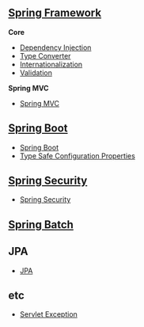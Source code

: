 ## [Spring Framework](https://spring.io/projects/spring-framework)

**Core**

*  [Dependency Injection](Dependency-Injection.md)
*  [Type Converter](Type-Converter.md)
*  [Internationalization](Internationalization.md)
*  [Validation](Spring/Spring-Framework/Core/Validation/README.md)

**Spring MVC**

* [Spring MVC](Spring/Spring-Framework/Spring-MVC/README.md)



## [Spring Boot](https://spring.io/projects/spring-boot)

* [Spring Boot](Spring/Spring-Boot/README.md)
* [Type Safe Configuration Properties](Spring-Boot/Type-Safe-Configuration-Properties/Type-Safe-Configuration-Properties.md)



## [Spring Security](https://spring.io/projects/spring-security)

* [Spring Security](Spring/Spring-Security/README.md) 



## [Spring Batch](Spring-Batch.md) 



## JPA

* [JPA](Spring/Spring-Data/JPA/README.md)



## etc

* [Servlet Exception](Servlet-Exception.md)
